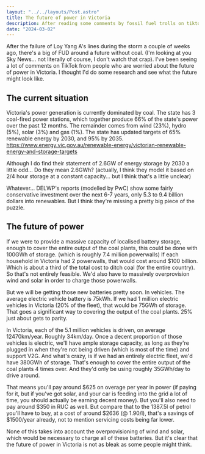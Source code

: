 ```yaml
---
layout: "../../layouts/Post.astro"
title: The future of power in Victoria
description: After reading some comments by fossil fuel trolls on tiktok, I decided to explore some numbers and ideas
date: "2024-03-02"
---
```


After the failure of Loy Yang A's lines during the storm a couple of weeks ago, there's a big of FUD around a future without coal. (I'm looking at you Sky News... not literally of course, I don't watch that crap). I've been seeing a lot of comments on TikTok from people who are worried about the future of power in Victoria. I thought I'd do some research and see what the future might look like.

## The current situation

Victoria's power generation is currently dominated by coal. The state has 3 coal-fired power stations, which together produce 66% of the state's power over the past 12 months. The remainder comes from wind (23%), hydro (5%), solar (3%) and gas (1%). The state has updated targets of 65% renewable energy by 2030, and 95% by 2035. https://www.energy.vic.gov.au/renewable-energy/victorian-renewable-energy-and-storage-targets

Although I do find their statement of 2.6GW of energy storage by 2030 a little odd... Do they mean 2.6GWh? (actually, I think they model it based on 2/4 hour storage at a constant capacity... but I think that's a little unclear)

Whatever... DELWP's reports (modelled by PwC) show some fairly conservative investment over the next 6-7 years, only 5.3 to 9.4 billion dollars into renewables. But I think they're missing a pretty big piece of the puzzle.

## The future of power

If we were to provide a massive capacity of localised battery storage, enough to cover the entire output of the coal plants, this could be done with 100GWh of storage. (which is roughly 7.4 million powerwalls)
If each household in Victoria had 2 powerwalls, that would cost around $100 billion. Which is about a third of the total cost to ditch coal (for the entire country). So that's not entirely feasible. We'd also have to massively overprovision wind and solar in order to charge those powerwalls.

But we will be getting those new batteries pretty soon. In vehicles. The average electric vehicle battery is 75kWh. If we had 1 million electric vehicles in Victoria (20% of the fleet), that would be 75GWh of storage. That goes a significant way to covering the output of the coal plants. 25% just about gets to parity.

In Victoria, each of the 5.1 million vehicles is driven, on average 12470km/year. Roughly 34km/day. Once a decent proportion of those vehicles is electric, we'll have ample storage capacity, as long as they're plugged in when they're not being driven (which is most of the time) and support V2G. And what's crazy, is if we had an entirely electric fleet, we'd have 380GWh of storage. That's enough to cover the entire output of the coal plants 4 times over. And they'd only be using roughly 35GWh/day to drive around.

That means you'll pay around $625 on overage per year in power (if paying for it, but if you've got solar, and your car is feeding into the grid a lot of time, you should actually be earning decent money). But you'll also need to pay around $350 in RUC as well.
But compare that to the 1387.5l of petrol you'll have to buy, at a cost of around $2636 (@ 1.90/l), that's a savings of $1500/year already, not to mention servicing costs being far lower.

None of this takes into account the overprovisioning of wind and solar, which would be necessary to charge all of these batteries. But it's clear that the future of power in Victoria is not as bleak as some people might think.
